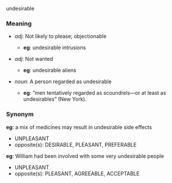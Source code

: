undesirable
### Meaning
+ _adj_: Not likely to please; objectionable
    + __eg__: undesirable intrusions
+ _adj_: Not wanted
    + __eg__: undesirable aliens

+ _noun_: A person regarded as undesirable
    + __eg__: “men tentatively regarded as scoundrels—or at least as undesirables” (New York).

### Synonym

__eg__: a mix of medicines may result in undesirable side effects

+ UNPLEASANT
+ opposite(s): DESIRABLE, PLEASANT, PREFERABLE

__eg__: William had been involved with some very undesirable people

+ UNPLEASANT
+ opposite(s): PLEASANT, AGREEABLE, ACCEPTABLE



